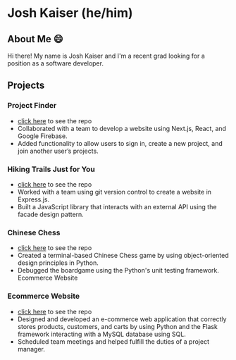 # Josh Kaiser (he/him)
## About Me 😄
Hi there! My name is Josh Kaiser and I'm a recent grad looking for a position as a software developer.

## Projects
### Project Finder
- [click here]() to see the repo
- Collaborated with a team to develop a website using Next.js, React, and Google Firebase.
- Added functionality to allow users to sign in, create a new project, and join another user’s projects.
### Hiking Trails Just for You
- [click here]() to see the repo
- Worked with a team using git version control to create a website in Express.js.
- Built a JavaScript library that interacts with an external API using the facade design pattern.
### Chinese Chess
- [click here]() to see the repo
- Created a terminal-based Chinese Chess game by using object-oriented design principles in Python.
- Debugged the boardgame using the Python's unit testing framework.
Ecommerce Website
### Ecommerce Website
- [click here]() to see the repo
- Designed and developed an e-commerce web application that correctly stores products, customers, and carts by using Python and the Flask framework interacting with a MySQL database using SQL.
- Scheduled team meetings and helped fulfill the duties of a project manager.
